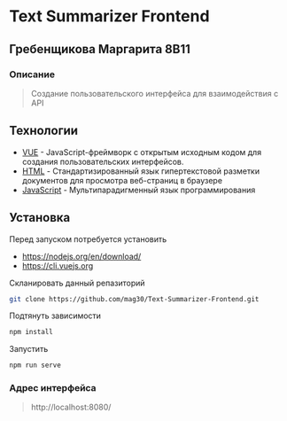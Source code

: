 # Text Summarizer Frontend
##  Гребенщикова Маргарита 8В11

### Описание

> Создание пользовательского интерфейса для взаимодействия с API


## Технологии

- [VUE](https://ru.vuejs.org) - JavaScript-фреймворк с открытым исходным кодом для создания пользовательских интерфейсов.
- [HTML](https://html.spec.whatwg.org) - Стандартизированный язык гипертекстовой разметки документов для просмотра веб-страниц в браузере
- [JavaScript](https://www.javascript.com) - Мультипарадигменный язык программирования

## Установка

Перед запуском потребуется установить
- https://nodejs.org/en/download/
- https://cli.vuejs.org

Скланировать данный репазиторий

```sh
git clone https://github.com/mag30/Text-Summarizer-Frontend.git
```

Подтянуть зависимости

```sh
npm install
```

Запустить

```sh
npm run serve
```

### Адрес интерфейса

>http://localhost:8080/
